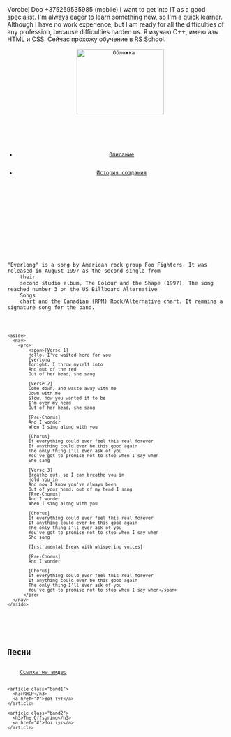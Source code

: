 <div>
  Vorobej Doo 
  +375259535985 (mobile)
  I want to get into IT as a good specialist. I'm always eager to learn something new, so I'm a quick learner. Although I have no work experience, but I am ready for all the difficulties of any profession, because difficulties harden us.
  Я изучаю C++, имею азы HTML и CSS. Сейчас прохожу обучение в RS School.
  <code><header>
  <img src="https://cdn.bandmix.com/bandmix_us/media/409/409533/613374-p.jpg" alt="Обложка" width="200" height="150">
  <nav>
    <ul>
      <li><a href="/description">Описание</a></li>
      <li><a href="/history">История создания</a></li>
    </ul>
  </nav>
</header>

<main>
  <p>"Everlong" is a song by American rock group Foo Fighters. It was released in August 1997 as the second single from
    their
    second studio album, The Colour and the Shape (1997). The song reached number 3 on the US Billboard Alternative
    Songs
    chart and the Canadian (RPM) Rock/Alternative chart. It remains a signature song for the band.</p>

    <aside>
      <nav>
        <pre>
            <span>[Verse 1]
            Hello, I've waited here for you
            Everlong
            Tonight, I throw myself into
            And out of the red
            Out of her head, she sang
            
            [Verse 2]
            Come down, and waste away with me
            Down with me
            Slow, how you wanted it to be
            I'm over my head
            Out of her head, she sang
            
            [Pre-Chorus]
            And I wonder
            When I sing along with you
            
            [Chorus]
            If everything could ever feel this real forever
            If anything could ever be this good again
            The only thing I'll ever ask of you
            You've got to promise not to stop when I say when
            She sang
            
            [Verse 3]
            Breathe out, so I can breathe you in
            Hold you in
            And now I know you've always been
            Out of your head, out of my head I sang
            [Pre-Chorus]
            And I wonder
            When I sing along with you
            
            [Chorus]
            If everything could ever feel this real forever
            If anything could ever be this good again
            The only thing I'll ever ask of you
            You've got to promise not to stop when I say when
            She sang
            
            [Instrumental Break with whispering voices]
            
            [Pre-Chorus]
            And I wonder
            
            [Chorus]
            If everything could ever feel this real forever
            If anything could ever be this good again
            The only thing I'll ever ask of you
            You've got to promise not to stop when I say when</span>
          </pre>
      </nav>
    </aside>

  <section class="songs">
    <h2>Песни</h2>
    <a href="#">Ссылка на видео</a>

    <article class="band1">
      <h3>RHCP</h3>
      <a href="#">Вот тут</a>
    </article>

    <article class="band2">
      <h3>The Offspring</h3>
      <a href="#">Вот тут</a>
    </article>
  </section>
    </main></code>
